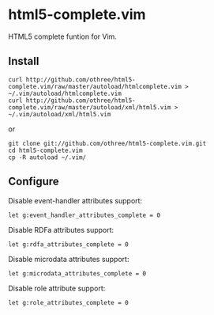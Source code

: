 # html5-complete.vim

HTML5 complete funtion for Vim.

## Install

    curl http://github.com/othree/html5-complete.vim/raw/master/autoload/htmlcomplete.vim > ~/.vim/autoload/htmlcomplete.vim
    curl http://github.com/othree/html5-complete.vim/raw/master/autoload/xml/html5.vim > ~/.vim/autoload/xml/html5.vim

or 

    git clone git://github.com/othree/html5-complete.vim.git
    cd html5-complete.vim
    cp -R autoload ~/.vim/

## Configure

Disable event-handler attributes support:

    let g:event_handler_attributes_complete = 0

Disable RDFa attributes support:

    let g:rdfa_attributes_complete = 0

Disable microdata attributes support:

    let g:microdata_attributes_complete = 0

Disable role attribute support:

    let g:role_attributes_complete = 0
